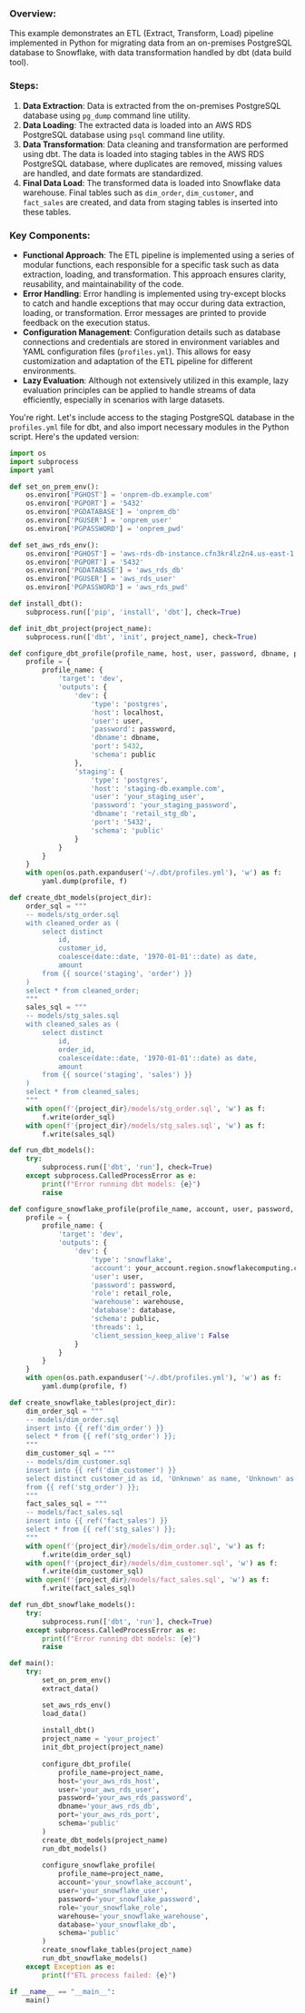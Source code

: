 ### Overview:
This example demonstrates an ETL (Extract, Transform, Load) pipeline implemented in Python for migrating data from an on-premises PostgreSQL database to Snowflake, with data transformation handled by dbt (data build tool).

### Steps:
1. **Data Extraction**: Data is extracted from the on-premises PostgreSQL database using `pg_dump` command line utility.
2. **Data Loading**: The extracted data is loaded into an AWS RDS PostgreSQL database using `psql` command line utility.
3. **Data Transformation**: Data cleaning and transformation are performed using dbt. The data is loaded into staging tables in the AWS RDS PostgreSQL database, where duplicates are removed, missing values are handled, and date formats are standardized.
4. **Final Data Load**: The transformed data is loaded into Snowflake data warehouse. Final tables such as `dim_order`, `dim_customer`, and `fact_sales` are created, and data from staging tables is inserted into these tables.

### Key Components:
- **Functional Approach**: The ETL pipeline is implemented using a series of modular functions, each responsible for a specific task such as data extraction, loading, and transformation. This approach ensures clarity, reusability, and maintainability of the code.
- **Error Handling**: Error handling is implemented using try-except blocks to catch and handle exceptions that may occur during data extraction, loading, or transformation. Error messages are printed to provide feedback on the execution status.
- **Configuration Management**: Configuration details such as database connections and credentials are stored in environment variables and YAML configuration files (`profiles.yml`). This allows for easy customization and adaptation of the ETL pipeline for different environments.
- **Lazy Evaluation**: Although not extensively utilized in this example, lazy evaluation principles can be applied to handle streams of data efficiently, especially in scenarios with large datasets.

You're right. Let's include access to the staging PostgreSQL database in the `profiles.yml` file for dbt, and also import necessary modules in the Python script. Here's the updated version:

```python
import os
import subprocess
import yaml

def set_on_prem_env():
    os.environ['PGHOST'] = 'onprem-db.example.com'
    os.environ['PGPORT'] = '5432'
    os.environ['PGDATABASE'] = 'onprem_db'
    os.environ['PGUSER'] = 'onprem_user'
    os.environ['PGPASSWORD'] = 'onprem_pwd'

def set_aws_rds_env():
    os.environ['PGHOST'] = 'aws-rds-db-instance.cfn3kr4lz2n4.us-east-1.rds.amazonaws.com'
    os.environ['PGPORT'] = '5432'
    os.environ['PGDATABASE'] = 'aws_rds_db'
    os.environ['PGUSER'] = 'aws_rds_user'
    os.environ['PGPASSWORD'] = 'aws_rds_pwd'

def install_dbt():
    subprocess.run(['pip', 'install', 'dbt'], check=True)

def init_dbt_project(project_name):
    subprocess.run(['dbt', 'init', project_name], check=True)

def configure_dbt_profile(profile_name, host, user, password, dbname, port, schema):
    profile = {
        profile_name: {
            'target': 'dev',
            'outputs': {
                'dev': {
                    'type': 'postgres',
                    'host': localhost,
                    'user': user,
                    'password': password,
                    'dbname': dbname,
                    'port': 5432,
                    'schema': public
                },
                'staging': {
                    'type': 'postgres',
                    'host': 'staging-db.example.com',
                    'user': 'your_staging_user',
                    'password': 'your_staging_password',
                    'dbname': 'retail_stg_db',
                    'port': '5432',
                    'schema': 'public'
                }
            }
        }
    }
    with open(os.path.expanduser('~/.dbt/profiles.yml'), 'w') as f:
        yaml.dump(profile, f)

def create_dbt_models(project_dir):
    order_sql = """
    -- models/stg_order.sql
    with cleaned_order as (
        select distinct
            id,
            customer_id,
            coalesce(date::date, '1970-01-01'::date) as date,
            amount
        from {{ source('staging', 'order') }}
    )
    select * from cleaned_order;
    """
    sales_sql = """
    -- models/stg_sales.sql
    with cleaned_sales as (
        select distinct
            id,
            order_id,
            coalesce(date::date, '1970-01-01'::date) as date,
            amount
        from {{ source('staging', 'sales') }}
    )
    select * from cleaned_sales;
    """
    with open(f'{project_dir}/models/stg_order.sql', 'w') as f:
        f.write(order_sql)
    with open(f'{project_dir}/models/stg_sales.sql', 'w') as f:
        f.write(sales_sql)

def run_dbt_models():
    try:
        subprocess.run(['dbt', 'run'], check=True)
    except subprocess.CalledProcessError as e:
        print(f"Error running dbt models: {e}")
        raise

def configure_snowflake_profile(profile_name, account, user, password, role, warehouse, database, schema):
    profile = {
        profile_name: {
            'target': 'dev',
            'outputs': {
                'dev': {
                    'type': 'snowflake',
                    'account': your_account.region.snowflakecomputing.com,
                    'user': user,
                    'password': password,
                    'role': retail_role,
                    'warehouse': warehouse,
                    'database': database,
                    'schema': public,
                    'threads': 1,
                    'client_session_keep_alive': False
                }
            }
        }
    }
    with open(os.path.expanduser('~/.dbt/profiles.yml'), 'w') as f:
        yaml.dump(profile, f)

def create_snowflake_tables(project_dir):
    dim_order_sql = """
    -- models/dim_order.sql
    insert into {{ ref('dim_order') }}
    select * from {{ ref('stg_order') }};
    """
    dim_customer_sql = """
    -- models/dim_customer.sql
    insert into {{ ref('dim_customer') }}
    select distinct customer_id as id, 'Unknown' as name, 'Unknown' as email
    from {{ ref('stg_order') }};
    """
    fact_sales_sql = """
    -- models/fact_sales.sql
    insert into {{ ref('fact_sales') }}
    select * from {{ ref('stg_sales') }};
    """
    with open(f'{project_dir}/models/dim_order.sql', 'w') as f:
        f.write(dim_order_sql)
    with open(f'{project_dir}/models/dim_customer.sql', 'w') as f:
        f.write(dim_customer_sql)
    with open(f'{project_dir}/models/fact_sales.sql', 'w') as f:
        f.write(fact_sales_sql)

def run_dbt_snowflake_models():
    try:
        subprocess.run(['dbt', 'run'], check=True)
    except subprocess.CalledProcessError as e:
        print(f"Error running dbt models: {e}")
        raise

def main():
    try:
        set_on_prem_env()
        extract_data()

        set_aws_rds_env()
        load_data()
        
        install_dbt()
        project_name = 'your_project'
        init_dbt_project(project_name)
        
        configure_dbt_profile(
            profile_name=project_name,
            host='your_aws_rds_host',
            user='your_aws_rds_user',
            password='your_aws_rds_password',
            dbname='your_aws_rds_db',
            port='your_aws_rds_port',
            schema='public'
        )
        create_dbt_models(project_name)
        run_dbt_models()
        
        configure_snowflake_profile(
            profile_name=project_name,
            account='your_snowflake_account',
            user='your_snowflake_user',
            password='your_snowflake_password',
            role='your_snowflake_role',
            warehouse='your_snowflake_warehouse',
            database='your_snowflake_db',
            schema='public'
        )
        create_snowflake_tables(project_name)
        run_dbt_snowflake_models()
    except Exception as e:
        print(f"ETL process failed: {e}")

if __name__ == "__main__":
    main()
```
